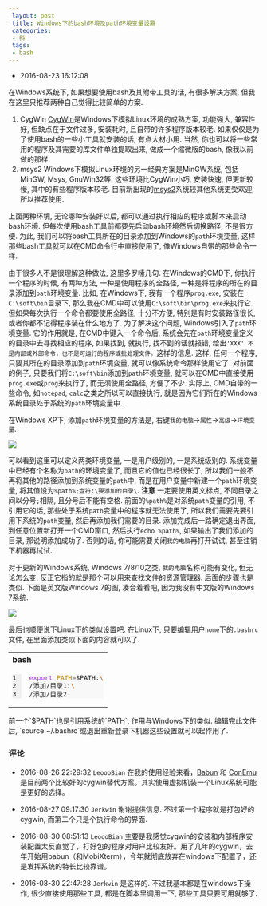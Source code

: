 ```yaml
---
 layout: post
 title: Windows下的bash环境及path环境变量设置
 categories:
 - 科
 tags:
 - bash
---
```


- 2016-08-23 16:12:08

在Windows系统下, 如果想要使用bash及其附带工具的话, 有很多解决方案, 但我在这里只推荐两种自己觉得比较简单的方案.

1. CygWin
	[CygWin](https://www.cygwin.com/)是Windows下模拟Linux环境的成熟方案, 功能强大, 兼容性好, 但缺点在于文件过多, 安装耗时, 且自带的许多程序版本较老. 如果仅仅是为了使用bash的一些小工具就安装的话, 有点大材小用. 当然, 你也可以将一些常用的程序及其需要的库文件单独提取出来, 做成一个缩微版的bash, 像我以前做的那样.
2. msys2
	Windows下模拟Linux环境的另一经典方案是MinGW系统, 包括MinGW, Msys, GnuWin32等. 这些环境比CygWin小巧, 安装快速, 但更新较慢, 其中的有些程序版本较老. 目前新出现的[msys2](https://msys2.github.io/)系统较其他系统更受欢迎, 所以推荐使用.

上面两种环境, 无论哪种安装好以后, 都可以通过执行相应的程序或脚本来启动bash环境. 但每次使用bash工具前都要先启动bash环境然后切换路径, 不是很方便. 为此, 我们可以将bash工具所在的目录添加到Windows的`path`环境变量, 这样那些bash工具就可以在CMD命令行中直接使用了, 像Windows自带的那些命令一样.

由于很多人不是很理解这种做法, 这里多罗嗦几句. 在Windows的CMD下, 你执行一个程序的时候, 有两种方法, 一种是使用程序的全路径, 一种是将程序的所在的目录添加到`path`环境变量. 比如, 在Windows下, 我有一个程序`prog.exe`, 安装在`C:\soft\bin`目录下, 那么我在CMD中可以使用`C:\soft\bin\prog.exe`来执行它. 但如果每次执行一个命令都要使用全路径, 十分不方便, 特别是有时安装路径很长, 或者你都不记得程序装在什么地方了. 为了解决这个问题, Windows引入了`path`环境变量. 它的作用就是, 在CMD中键入一个命令后, 系统会先在`path`环境变量定义的目录中去寻找相应的程序, 如果找到, 就执行, 找不到的话就报错, 给出`'XXX' 不是内部或外部命令，也不是可运行的程序或批处理文件。`这样的信息. 这样, 任何一个程序, 只要其所在的目录添加到`path`环境变量, 就可以像系统命令那样使用它了. 对前面的例子, 只要我们将`C:\soft\bin`添加到`path`环境变量, 就可以在CMD中直接使用`prog.exe`或`prog`来执行了, 而无须使用全路径, 方便了不少. 实际上, CMD自带的一些命令, 如`notepad`, `calc`之类之所以可以直接执行, 就是因为它们所在的Windows系统目录处于系统的`path`环境变量中.

在Windows XP下, 添加`path`环境变量的方法是, 右键`我的电脑`->`属性`->`高级`->`环境变量`.

![](https://jerkwin.github.io/pic/2016/path_xp.png)

可以看到这里可以定义两类环境变量, 一是用户级别的, 一是系统级别的. 系统变量中已经有个名称为`path`的环境变量了, 而且它的值也已经很长了, 所以我们一般不再将其他的路径添加到系统变量的`path`中, 而是在用户变量中新建一个`path`环境变量, 将其值设为`%path%;盘符:\要添加的目录\`. __注意__ 一定要使用英文标点, 不同目录之间以分号`;`相隔, 且分号后不能有空格. 前面的`%path%`是对系统`path`变量的引用, 不引用它的话, 那些处于系统`path`变量中的程序就无法使用了, 所以我们需要先要引用下系统的`path`变量, 然后再添加我们需要的目录. 添加完成后一路确定退出界面, 到任意位置新打开一个CMD窗口, 然后执行`echo %path%`, 如果输出了我们添加的目录, 那说明添加成功了. 否则的话, 你可能需要关闭`我的电脑`再打开试试, 甚至注销下机器再试试.

对于更新的Windows系统, Windows 7/8/10之类, `我的电脑`名称可能有变化, 但无论怎么变, 反正它指的就是那个可以用来查找文件的资源管理器. 后面的步骤也是类似. 下面是英文版Windows 7的图, 凑合着看吧, 因为我没有中文版的Windows 7系统.

![](https://jerkwin.github.io/pic/2016/path_win7.png)

最后也顺便说下Linux下的类似设置吧. 在Linux下, 只要编辑用户`home`下的`.bashrc`文件, 在里面添加类似下面的内容就可以了.

<table class="highlighttable"><th colspan="2" style="text-align:left">bash</th><tr><td><div class="linenodiv" style="background-color: #f0f0f0; padding-right: 10px"><pre style="line-height: 125%">1
2
3</pre></div></td><td class="code"><div class="highlight" style="background: #f8f8f8"><pre style="line-height: 125%"><span style="color: #AA22FF">export</span> <span style="color: #B8860B">PATH</span><span style="color: #666666">=</span>$PATH:<span style="color: #BB6622; font-weight: bold">\</span>
/添加/目录1:<span style="color: #BB6622; font-weight: bold">\</span>
/添加/目录2
</pre></div>
</td></tr></table>
前一个`$PATH`也是引用系统的`PATH`, 作用与Windows下的类似. 编辑完此文件后, `source ~/.bashrc`或退出重新登录下机器这些设置就可以起作用了.

### 评论

- 2016-08-26 22:29:32 `LeoooBian` 在我的使用经验来看，[Babun](http://babun.github.io/) 和 [ConEmu](https://conemu.github.io/) 是目前两个比较好的cygwin替代方案。其实使用虚拟机装一个Linux系统可能是更好的选择。

- 2016-08-27 09:17:30 `Jerkwin` 谢谢提供信息. 不过第一个程序就是打包好的cygwin, 而第二个只是个执行命令的界面.

- 2016-08-30 08:51:13 `LeoooBian` 主要是我感觉cygwin的安装和内部程序安装配置太反直觉了，打好包的程序对用户比较友好。用了几年的cygwin，去年开始用babun（和MobiXterm），今年就彻底放弃在windows下配置了，还是发挥系统的特长比较靠谱。

- 2016-08-30 22:47:28 `Jerkwin` 是这样的. 不过我基本都是在windows下操作, 很少直接使用那些工具, 都是在脚本里调用一下, 那些工具只要可用就够了.
